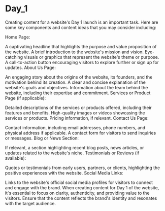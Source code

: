 # Day_1

Creating content for a website's Day 1 launch is an important task. Here are some key components and content ideas that you may consider including:

Home Page:

A captivating headline that highlights the purpose and value proposition of the website.
A brief introduction to the website's mission and vision.
Eye-catching visuals or graphics that represent the website's theme or purpose.
A call-to-action button encouraging visitors to explore further or sign up for updates.
About Us Page:

An engaging story about the origins of the website, its founders, and the motivation behind its creation.
A clear and concise explanation of the website's goals and objectives.
Information about the team behind the website, including their expertise and commitment.
Services or Product Page (if applicable):

Detailed descriptions of the services or products offered, including their features and benefits.
High-quality images or videos showcasing the services or products.
Pricing information, if relevant.
Contact Us Page:

Contact information, including email addresses, phone numbers, and physical address if applicable.
A contact form for visitors to send inquiries or messages.
Blog or News Section:

If relevant, a section highlighting recent blog posts, news articles, or updates related to the website's niche.
Testimonials or Reviews (if available):

Quotes or testimonials from early users, partners, or clients, highlighting the positive experiences with the website.
Social Media Links:

Links to the website's official social media profiles for visitors to connect and engage with the brand.
When creating content for Day 1 of the website, it's essential to focus on clarity, authenticity, and providing value to the visitors. Ensure that the content reflects the brand's identity and resonates with the target audience.
